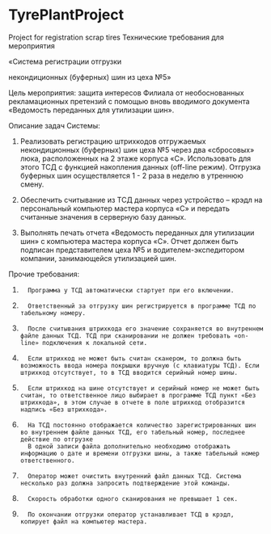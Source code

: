 # TyrePlantProject
Project for registration scrap tires
Технические требования для мероприятия

«Система регистрации отгрузки

некондиционных (буферных) шин из цеха №5»

 

Цель мероприятия: защита интересов Филиала от необоснованных рекламационных претензий с помощью вновь вводимого документа «Ведомость переданных для утилизации шин».

Описание задач Системы:

1. Реализовать регистрацию штрихкодов отгружаемых некондиционных (буферных) шин цеха №5 через два «сбросовых» люка, расположенных на 2 этаже корпуса «С». Использовать для этого ТСД с функцией накопления данных (off-line режим). Отгрузка буферных шин осуществляется 1 - 2 раза в неделю в утреннюю смену.

2. Обеспечить считывание из ТСД данных через устройство – крэдл на персональный компьютер мастера корпуса «С» и передать считанные значения в серверную базу данных.

3. Выполнять печать отчета «Ведомость переданных для утилизации шин» с компьютера мастера корпуса «С». Отчет должен быть подписан представителем цеха №5 и водителем-экспедитором компании, занимающейся утилизацией шин.

Прочие требования:

1.       Программа у ТСД автоматически стартует при его включении.

2.       Ответственный за отгрузку шин регистрируется в программе ТСД по табельному номеру.

3.       После считывания штрихкода его значение сохраняется во внутреннем файле данных ТСД. ТСД при сканировании не должен требовать «on-line» подключения к локальной сети.

4.       Если штрихкод не может быть считан сканером, то должна быть возможность ввода номера покрышки вручную (с клавиатуры ТСД). Если штрихкод отсутствует, то в ТСД вводится серийный номер шины.

5.       Если штрихкод на шине отсутствует и серийный номер не может быть считан, то ответственное лицо выбирает в программе ТСД пункт «Без штрихкода», в этом случае в отчете в поле штрихкод отобразится надпись «Без штрихкода».

6.       На ТСД постоянно отображается количество зарегистрированных шин во внутреннем файле данных ТСД, его табельный номер, последнее действие по отгрузке
         В одной записи файла дополнительно необходимо отображать информацию о дате и времени отгрузки шины, а также табельный номер ответственного.

7.       Оператор может очистить внутренний файл данных ТСД. Система несколько раз должна запросить подтверждение этой команды.

8.       Скорость обработки одного сканирования не превышает 1 сек.

9.       По окончании отгрузки оператор устанавливает ТСД в крэдл, копирует файл на компьютер мастера.

